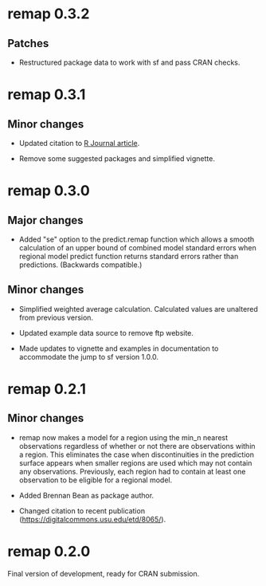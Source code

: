 # remap 0.3.2

## Patches

* Restructured package data to work with sf and pass CRAN checks.

# remap 0.3.1

## Minor changes

* Updated citation to [R Journal article](https://doi.org/10.32614/RJ-2023-004).

* Remove some suggested packages and simplified vignette.

# remap 0.3.0

## Major changes

* Added "se" option to the predict.remap function which allows a smooth 
calculation of an upper bound of combined model standard errors when regional 
model predict function returns standard errors rather than predictions. 
(Backwards compatible.)

## Minor changes

* Simplified weighted average calculation. Calculated values are unaltered
from previous version.

* Updated example data source to remove ftp website.

* Made updates to vignette and examples in documentation to accommodate
the jump to sf version 1.0.0.

# remap 0.2.1

## Minor changes

* remap now makes a model for a region using the min_n nearest observations
regardless of whether or not there are observations within a region. This
eliminates the case when discontinuities in the prediction surface appears
when smaller regions are used which may not contain any observations.
Previously, each region had to contain at least one observation to be
eligible for a regional model.

* Added Brennan Bean as package author.

* Changed citation to recent publication 
(https://digitalcommons.usu.edu/etd/8065/).

# remap 0.2.0
Final version of development, ready for CRAN submission.

